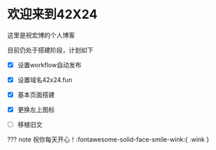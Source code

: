 # 欢迎来到42X24

这里是祝宏博的个人博客

目前仍处于搭建阶段，计划如下 

* [x] 设置workflow自动发布

* [x] 设置域名42x24.fun

* [x] 基本页面搭建
* [x] 更换左上图标
* [ ] 移植旧文

??? note
    祝你每天开心！:fontawesome-solid-face-smile-wink:{ .wink }

